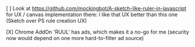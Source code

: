 
[ ] Look at https://github.com/mockingbot/A-sketch-like-ruler-in-javascript for UX / canvas implementation there: I like that UX better than this one (Sketch over PS rule creation UX)

[X] Chrome AddOn 'RUUL' has ads, which makes it a no-go for me (security now would depend on one more hard-to-filter ad source)
